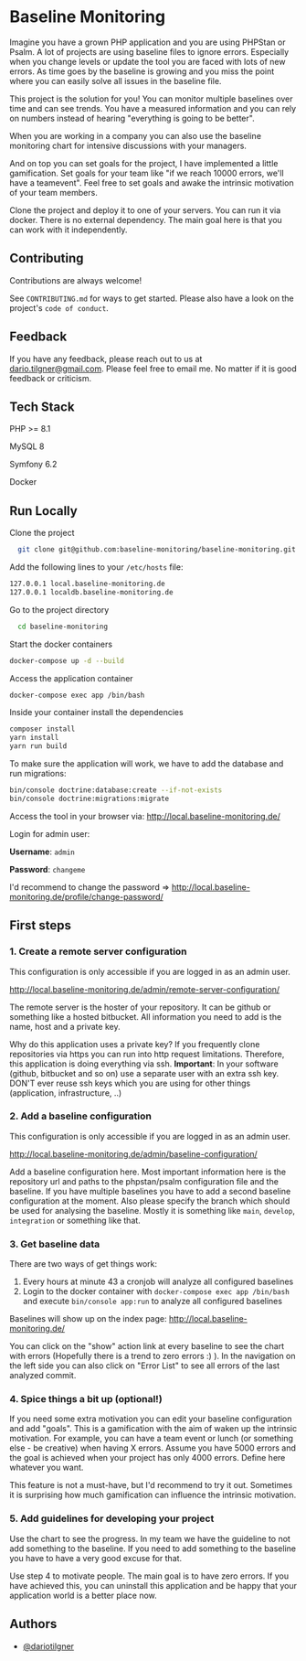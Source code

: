 
# Baseline Monitoring

Imagine you have a grown PHP application and you are using PHPStan or Psalm.
A lot of projects are using baseline files to ignore errors. 
Especially when you change levels or update the tool you are faced with lots of
new errors. 
As time goes by the baseline is growing and you miss the point where you can easily
solve all issues in the baseline file. 

This project is the solution for you! You can monitor multiple baselines over time
and can see trends. You have a measured information and you can rely on numbers
instead of hearing "everything is going to be better". 

When you are working in a company you can also use the baseline monitoring chart
for intensive discussions with your managers. 

And on top you can set goals for the project, I have implemented a little gamification.
Set goals for your team like "if we reach 10000 errors, we'll have a teamevent". 
Feel free to set goals and awake the intrinsic motivation of your team members. 

Clone the project and deploy it to one of your servers. You can run it via docker.
There is no external dependency. The main goal here is that you can work with it independently.
## Contributing

Contributions are always welcome!

See `CONTRIBUTING.md` for ways to get started. Please also have a look on the project's `code of conduct`.


## Feedback

If you have any feedback, please reach out to us at dario.tilgner@gmail.com. 
Please feel free to email me. No matter if it is good feedback or criticism. 


## Tech Stack

PHP >= 8.1

MySQL 8

Symfony 6.2

Docker
## Run Locally

Clone the project

```bash
  git clone git@github.com:baseline-monitoring/baseline-monitoring.git
```

Add the following lines to your `/etc/hosts` file:
```bash
127.0.0.1 local.baseline-monitoring.de
127.0.0.1 localdb.baseline-monitoring.de
```

Go to the project directory

```bash
  cd baseline-monitoring
```

Start the docker containers
```bash
docker-compose up -d --build
```

Access the application container
```bash
docker-compose exec app /bin/bash
```

Inside your container install the dependencies
```bash
composer install
yarn install
yarn run build
```

To make sure the application will work, we have to add the database and run migrations:
```bash
bin/console doctrine:database:create --if-not-exists
bin/console doctrine:migrations:migrate
```

Access the tool in your browser via: http://local.baseline-monitoring.de/

Login for admin user:

**Username**: `admin`

**Password**: `changeme`

I'd recommend to change the password => http://local.baseline-monitoring.de/profile/change-password/ 

## First steps

### 1. Create a remote server configuration
This configuration is only accessible if you are logged in as an admin user. 

http://local.baseline-monitoring.de/admin/remote-server-configuration/

The remote server is the hoster of your repository. It can be github or something like a hosted bitbucket.
All information you need to add is the name, host and a private key. 

Why do this application uses a private key? If you frequently clone repositories via https 
you can run into http request limitations. Therefore, this application is doing everything via ssh.
**Important**: In your software (github, bitbucket and so on) use a separate user with an extra ssh key. DON'T ever reuse ssh keys which you are using for other things (application, infrastructure, ..)

### 2. Add a baseline configuration
This configuration is only accessible if you are logged in as an admin user.

http://local.baseline-monitoring.de/admin/baseline-configuration/

Add a baseline configuration here. Most important information here is the repository url and 
paths to the phpstan/psalm configuration file and the baseline. 
If you have multiple baselines you have to add a second baseline configuration at the moment.
Also please specify the branch which should be used for analysing the baseline. 
Mostly it is something like `main`, `develop`, `integration` or something like that. 

### 3. Get baseline data
There are two ways of get things work:
1. Every hours at minute 43 a cronjob will analyze all configured baselines
2. Login to the docker container with `docker-compose exec app /bin/bash` 
and execute `bin/console app:run` to analyze all configured baselines

Baselines will show up on the index page: http://local.baseline-monitoring.de/

You can click on the "show" action link at every baseline to see the chart with errors
(Hopefully there is a trend to zero errors :) ).
In the navigation on the left side you can also click on "Error List" 
to see all errors of the last analyzed commit.

### 4. Spice things a bit up (optional!)
If you need some extra motivation you can edit your baseline configuration and add "goals".
This is a gamification with the aim of waken up the intrinsic motivation. For example, you can 
have a team event or lunch (or something else - be creative) when having X errors. Assume you have 5000 errors and the goal is achieved
when your project has only 4000 errors. Define here whatever you want. 

This feature is not a must-have, but I'd recommend to try it out. Sometimes it is surprising
how much gamification can influence the intrinsic motivation. 

### 5. Add guidelines for developing your project
Use the chart to see the progress. 
In my team we have the guideline to not add something to the baseline. If you need to add something
to the baseline you have to have a very good excuse for that. 

Use step 4 to motivate people. The main goal is to have zero errors. 
If you have achieved this, you can uninstall this application and be happy 
that your application world is a better place now.

## Authors

- [@dariotilgner](https://www.github.com/dariotilgner)

